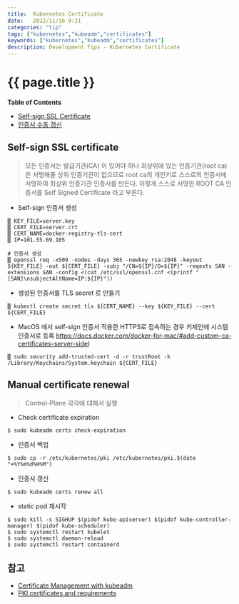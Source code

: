 ```yaml
---
title:  Kubernetes Certificate
date:   2022/11/16 9:21
categories: "tip"
tags: ["kubernetes","kubeadm","certificates"]
keywords: ["kubernetes","kubeadm","certificates"]
description: Development Tips - Kubernetes Certificate
---
```


# {{ page.title }}

**Table of Contents**

* [Self-sign SSL Certificate](#self-sign-ssl-certificate)
* [인증서 수동 갱신](#manual-certificate-renewal)

## Self-sign SSL certificate
> 모든 인증서는 발급기관(CA) 이 있어야 하나 최상위에 있는 인증기관(root ca)은 서명해줄 상위 인증기관이 없으므로 root ca의 개인키로 스스로의 인증서에 서명하여 최상위 인증기관 인증서를 만든다. 이렇게 스스로 서명한 ROOT CA 인증서를 Self Signed Certificate 라고 부른다.

* Self-sign 인증서 생성

```
▒ KEY_FILE=server.key
▒ CERT_FILE=server.crt
▒ CERT_NAME=docker-registry-tls-cert
▒ IP=101.55.69.105

# 인증서 생성
▒ openssl req -x509 -nodes -days 365 -newkey rsa:2048 -keyout ${KEY_FILE} -out ${CERT_FILE} -subj "/CN=${IP}/O=${IP}" -reqexts SAN -extensions SAN -config <(cat /etc/ssl/openssl.cnf <(printf "[SAN]\nsubjectAltName=IP:${IP}"))
```

* 생성된 인증서를 TLS secret 로 만들기

```
▒ kubectl create secret tls ${CERT_NAME} --key ${KEY_FILE} --cert ${CERT_FILE}
```

* MacOS 에서 self-sign 인증서 적용한 HTTPS로 접속하는 경우 
키체인에 시스템 인증서로 등록 https://docs.docker.com/docker-for-mac/#add-custom-ca-certificates-server-side)

```
▒ sudo security add-trusted-cert -d -r trustRoot -k /Library/Keychains/System.keychain ${CERT_FILE}
```


## Manual certificate renewal
> Control-Plane 각각에 대해서 실행

* Check certificate expiration
```
$ sudo kubeadm certs check-expiration
```

* 인증서 백업
```
$ sudo cp -r /etc/kubernetes/pki /etc/kubernetes/pki.$(date "+%Y%m%d%H%M")
```

* 인증서 갱신
```
$ sudo kubeadm certs renew all
```

* static pod 재시작
```
$ sudo kill -s SIGHUP $(pidof kube-apiserver) $(pidof kube-controller-manager) $(pidof kube-scheduler)
$ sudo systemctl restart kubelet
$ sudo systemctl daemon-reload
$ sudo systemctl restart containerd
```

## 참고
* [Certificate Management with kubeadm](https://kubernetes.io/docs/tasks/administer-cluster/kubeadm/kubeadm-certs/)
* [PKI certificates and requirements](https://kubernetes.io/docs/setup/best-practices/certificates/)

